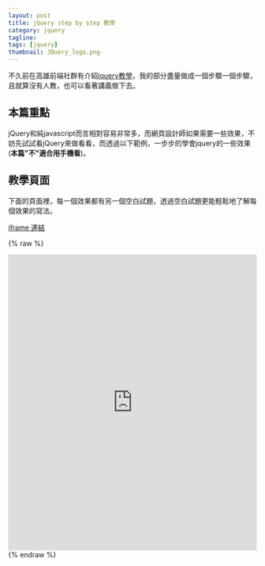 ```yaml
---
layout: post
title: jQuery step by step 教學
category: jquery
tagline:
tags: [jquery]
thumbnail: JQuery_logo.png
---
```

不久前在高雄前端社群有介紹[jquery教學](https://kktix.com/events/476891)，我的部分盡量做成一個步驟一個步驟，且就算沒有人教，也可以看著講義做下去。
<!-- more -->
## 本篇重點
jQuery和純javascript而言相對容易非常多，而網頁設計師如果需要一些效果，不妨先試試看jQuery來做看看，而透過以下範例，一步步的學會jquery的一些效果(**本篇"不"適合用手機看**)。

## 教學頁面
下面的頁面裡，每一個效果都有另一個空白試題，透過空白試題更能輕鬆地了解每個效果的寫法。


[iframe 連結](http://codepen.io/Wcc723/full/GmucH)


{% raw %}
<iframe src="http://codepen.io/Wcc723/full/GmucH" frameborder="0" height="600" width="100%">

</iframe>
{% endraw %}
